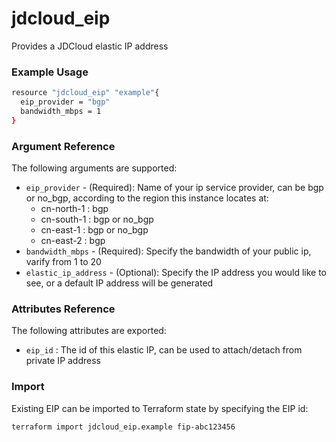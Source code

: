 # jdcloud\_eip

Provides a JDCloud elastic IP address

### Example Usage 

```bash
resource "jdcloud_eip" "example"{
  eip_provider = "bgp"
  bandwidth_mbps = 1
}
```

### Argument Reference

The following arguments are supported:

* `eip_provider` - \(Required\): Name of your ip service provider, can be bgp or no\_bgp, according to the region this instance locates at:
  * cn-north-1 : bgp
  * cn-south-1 : bgp or no\_bgp
  * cn-east-1 : bgp or no\_bgp
  * cn-east-2 : bgp
* `bandwidth_mbps` - \(Required\): Specify the bandwidth of your public ip, varify from 1 to 20
* `elastic_ip_address` - \(Optional\): Specify the IP address you would like to see, or a default IP address will be generated

### Attributes Reference

The following attributes are exported:

* `eip_id` :  The id of this elastic IP, can be used to attach/detach from private IP address

### Import 

Existing EIP can be imported to Terraform state by specifying the EIP id:

```text
terraform import jdcloud_eip.example fip-abc123456
```



